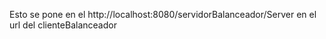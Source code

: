 Esto se pone en el http://localhost:8080/servidorBalanceador/Server en el url del clienteBalanceador 
